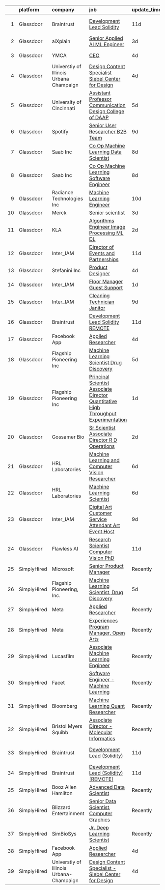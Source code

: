 

|    | platform    | company                                 | job                                                                                                                                                                                                                                                                                                                                                         | update_time   | location           |
|---:|:------------|:----------------------------------------|:------------------------------------------------------------------------------------------------------------------------------------------------------------------------------------------------------------------------------------------------------------------------------------------------------------------------------------------------------------|:--------------|:-------------------|
|  1 | Glassdoor   | Braintrust                              | [Development Lead  Solidity ](https://www.glassdoor.com/partner/jobListing.htm?pos=102&ao=1136043&s=58&guid=00000183977d751e97602f3e15878816&src=GD_JOB_AD&t=SR&vt=w&cs=1_f9b6017a&cb=1664693925499&jobListingId=1008152444208&jrtk=3-0-1gebnqta9jigh801-1gebnqtari9in800-f0d0dd9061a48500-)                                                                | 11d           | San Francisco, CA  |
|  2 | Glassdoor   | aiXplain                                | [Senior Applied AI ML Engineer](https://www.glassdoor.com/partner/jobListing.htm?pos=123&ao=1136043&s=58&guid=00000183977d751e97602f3e15878816&src=GD_JOB_AD&t=SR&vt=w&ea=1&cs=1_51eb2f27&cb=1664693925502&jobListingId=1008168388447&jrtk=3-0-1gebnqta9jigh801-1gebnqtari9in800-64c457933197e1bc-)                                                         | 3d            | Remote             |
|  3 | Glassdoor   | YMCA                                    | [CEO](https://www.glassdoor.com/partner/jobListing.htm?pos=121&ao=1136043&s=58&guid=00000183977d751e97602f3e15878816&src=GD_JOB_AD&t=SR&vt=w&cs=1_877ca0a9&cb=1664693925502&jobListingId=1008166323653&jrtk=3-0-1gebnqta9jigh801-1gebnqtari9in800-ceb585c59f24cfa9-)                                                                                        | 4d            | Claryville, NY     |
|  4 | Glassdoor   | Universtiy of Illinois Urbana Champaign | [Design Content Specialist   Siebel Center for Design](https://www.glassdoor.com/partner/jobListing.htm?pos=117&ao=1136043&s=58&guid=00000183977d751e97602f3e15878816&src=GD_JOB_AD&t=SR&vt=w&cs=1_3e2871c8&cb=1664693925501&jobListingId=1008165316090&jrtk=3-0-1gebnqta9jigh801-1gebnqtari9in800-7832ef694c534d04-)                                       | 4d            | Urbana, IL         |
|  5 | Glassdoor   | University of Cincinnati                | [Assistant Professor  Communication Design  College of DAAP](https://www.glassdoor.com/partner/jobListing.htm?pos=120&ao=1136043&s=58&guid=00000183977d751e97602f3e15878816&src=GD_JOB_AD&t=SR&vt=w&cs=1_799373b0&cb=1664693925501&jobListingId=1008163379498&jrtk=3-0-1gebnqta9jigh801-1gebnqtari9in800-7b7b98756284ec27-)                                 | 5d            | Cincinnati, OH     |
|  6 | Glassdoor   | Spotify                                 | [Senior User Researcher  B2B Team](https://www.glassdoor.com/partner/jobListing.htm?pos=110&ao=1136043&s=58&guid=00000183977d751e97602f3e15878816&src=GD_JOB_AD&t=SR&vt=w&cs=1_83d6f5da&cb=1664693925500&jobListingId=1008156696008&jrtk=3-0-1gebnqta9jigh801-1gebnqtari9in800-e4fc1c9976fb5d46-)                                                           | 9d            | Remote             |
|  7 | Glassdoor   | Saab Inc                                | [Co Op  Machine Learning Data Scientist  ](https://www.glassdoor.com/partner/jobListing.htm?pos=122&ao=1136043&s=58&guid=00000183977d751e97602f3e15878816&src=GD_JOB_AD&t=SR&vt=w&cs=1_3ecad1ca&cb=1664693925502&jobListingId=1008158906710&jrtk=3-0-1gebnqta9jigh801-1gebnqtari9in800-27320908d5b7b442-)                                                   | 8d            | Remote             |
|  8 | Glassdoor   | Saab Inc                                | [Co Op  Machine Learning Software Engineer  ](https://www.glassdoor.com/partner/jobListing.htm?pos=116&ao=1136043&s=58&guid=00000183977d751e97602f3e15878816&src=GD_JOB_AD&t=SR&vt=w&cs=1_18fb6cbd&cb=1664693925501&jobListingId=1008158907210&jrtk=3-0-1gebnqta9jigh801-1gebnqtari9in800-234ba0b8cc64a37c-)                                                | 8d            | Remote             |
|  9 | Glassdoor   | Radiance Technologies Inc               | [Machine Learning Engineer](https://www.glassdoor.com/partner/jobListing.htm?pos=118&ao=1136043&s=58&guid=00000183977d751e97602f3e15878816&src=GD_JOB_AD&t=SR&vt=w&ea=1&cs=1_69bb4073&cb=1664693925501&jobListingId=1008155141417&jrtk=3-0-1gebnqta9jigh801-1gebnqtari9in800-85b467fc819b1285-)                                                             | 10d           | Beavercreek, OH    |
| 10 | Glassdoor   | Merck                                   | [Senior scientist](https://www.glassdoor.com/partner/jobListing.htm?pos=115&ao=1136043&s=58&guid=00000183977d751e97602f3e15878816&src=GD_JOB_AD&t=SR&vt=w&cs=1_d509c48f&cb=1664693925501&jobListingId=1008169278099&jrtk=3-0-1gebnqta9jigh801-1gebnqtari9in800-1734c1bab595f58a-)                                                                           | 3d            | Boston, MA         |
| 11 | Glassdoor   | KLA                                     | [Algorithms Engineer   Image Processing   ML DL  ](https://www.glassdoor.com/partner/jobListing.htm?pos=114&ao=1136043&s=58&guid=00000183977d751e97602f3e15878816&src=GD_JOB_AD&t=SR&vt=w&cs=1_9c6ed951&cb=1664693925501&jobListingId=1008171541246&jrtk=3-0-1gebnqta9jigh801-1gebnqtari9in800-62308c64b199b0c3-)                                           | 2d            | Ann Arbor, MI      |
| 12 | Glassdoor   | Inter_IAM                               | [Director of Events and Partnerships](https://www.glassdoor.com/partner/jobListing.htm?pos=108&ao=1136043&s=58&guid=00000183977d751e97602f3e15878816&src=GD_JOB_AD&t=SR&vt=w&ea=1&cs=1_e6803a53&cb=1664693925500&jobListingId=1008150519063&jrtk=3-0-1gebnqta9jigh801-1gebnqtari9in800-705fcb3a3a47fd0a-)                                                   | 11d           | Manhattan          |
| 13 | Glassdoor   | Stefanini  Inc                          | [Product Designer](https://www.glassdoor.com/partner/jobListing.htm?pos=113&ao=1136043&s=58&guid=00000183977d751e97602f3e15878816&src=GD_JOB_AD&t=SR&vt=w&ea=1&cs=1_6f4b61a9&cb=1664693925500&jobListingId=1008166585383&jrtk=3-0-1gebnqta9jigh801-1gebnqtari9in800-ea6be0aa00185b4c-)                                                                      | 4d            | Dearborn, MI       |
| 14 | Glassdoor   | Inter_IAM                               | [Floor Manager   Guest Support](https://www.glassdoor.com/partner/jobListing.htm?pos=107&ao=1136043&s=58&guid=00000183977d751e97602f3e15878816&src=GD_JOB_AD&t=SR&vt=w&ea=1&cs=1_f01ae7da&cb=1664693925500&jobListingId=1008173048006&jrtk=3-0-1gebnqta9jigh801-1gebnqtari9in800-6baa922eff9a97fd-)                                                         | 1d            | Manhattan          |
| 15 | Glassdoor   | Inter_IAM                               | [Cleaning Technician   Janitor](https://www.glassdoor.com/partner/jobListing.htm?pos=109&ao=1136043&s=58&guid=00000183977d751e97602f3e15878816&src=GD_JOB_AD&t=SR&vt=w&ea=1&cs=1_fc4bfd86&cb=1664693925500&jobListingId=1008156950790&jrtk=3-0-1gebnqta9jigh801-1gebnqtari9in800-56ff69230273e933-)                                                         | 9d            | New York, NY       |
| 16 | Glassdoor   | Braintrust                              | [Development Lead  Solidity   REMOTE ](https://www.glassdoor.com/partner/jobListing.htm?pos=105&ao=1136043&s=58&guid=00000183977d751e97602f3e15878816&src=GD_JOB_AD&t=SR&vt=w&cs=1_cb196482&cb=1664693925500&jobListingId=1008151814083&jrtk=3-0-1gebnqta9jigh801-1gebnqtari9in800-39bc50ac480fc1f2-)                                                       | 11d           | San Francisco, CA  |
| 17 | Glassdoor   | Facebook App                            | [Applied Researcher](https://www.glassdoor.com/partner/jobListing.htm?pos=101&ao=1136043&s=58&guid=00000183977d751e97602f3e15878816&src=GD_JOB_AD&t=SR&vt=w&cs=1_47796eb0&cb=1664693925499&jobListingId=1008165576017&jrtk=3-0-1gebnqta9jigh801-1gebnqtari9in800-9692439ab5019ecc-)                                                                         | 4d            | Remote             |
| 18 | Glassdoor   | Flagship Pioneering  Inc                | [Machine Learning Scientist  Drug Discovery](https://www.glassdoor.com/partner/jobListing.htm?pos=106&ao=1136043&s=58&guid=00000183977d751e97602f3e15878816&src=GD_JOB_AD&t=SR&vt=w&cs=1_e18dab7a&cb=1664693925500&jobListingId=1008163388068&jrtk=3-0-1gebnqta9jigh801-1gebnqtari9in800-336c29cecb77e58b-)                                                 | 5d            | Cambridge, MA      |
| 19 | Glassdoor   | Flagship Pioneering  Inc                | [Principal Scientist Associate Director   Quantitative High Throughput Experimentation](https://www.glassdoor.com/partner/jobListing.htm?pos=119&ao=1136043&s=58&guid=00000183977d751e97602f3e15878816&src=GD_JOB_AD&t=SR&vt=w&ea=1&cs=1_7e692d36&cb=1664693925501&jobListingId=1008173705979&jrtk=3-0-1gebnqta9jigh801-1gebnqtari9in800-3a9fbb8898292c24-) | 1d            | Boston, MA         |
| 20 | Glassdoor   | Gossamer Bio                            | [Sr  Scientist Associate Director  R D Operations](https://www.glassdoor.com/partner/jobListing.htm?pos=112&ao=1136043&s=58&guid=00000183977d751e97602f3e15878816&src=GD_JOB_AD&t=SR&vt=w&cs=1_9aa8a8e4&cb=1664693925500&jobListingId=1008171431367&jrtk=3-0-1gebnqta9jigh801-1gebnqtari9in800-a0a720d8321d2b4d-)                                           | 2d            | San Diego, CA      |
| 21 | Glassdoor   | HRL Laboratories                        | [Machine Learning and Computer Vision Researcher](https://www.glassdoor.com/partner/jobListing.htm?pos=103&ao=1136043&s=58&guid=00000183977d751e97602f3e15878816&src=GD_JOB_AD&t=SR&vt=w&ea=1&cs=1_5674c771&cb=1664693925499&jobListingId=1008160664418&jrtk=3-0-1gebnqta9jigh801-1gebnqtari9in800-b1c74ed6af240443-)                                       | 6d            | Lost Hills, CA     |
| 22 | Glassdoor   | HRL Laboratories                        | [Machine Learning Scientist](https://www.glassdoor.com/partner/jobListing.htm?pos=111&ao=1136043&s=58&guid=00000183977d751e97602f3e15878816&src=GD_JOB_AD&t=SR&vt=w&ea=1&cs=1_5c85de57&cb=1664693925500&jobListingId=1008160664533&jrtk=3-0-1gebnqta9jigh801-1gebnqtari9in800-7e48724bcdf659b5-)                                                            | 6d            | Lost Hills, CA     |
| 23 | Glassdoor   | Inter_IAM                               | [Digital Art Customer Service Attendant   Art Event Host](https://www.glassdoor.com/partner/jobListing.htm?pos=104&ao=1136043&s=58&guid=00000183977d751e97602f3e15878816&src=GD_JOB_AD&t=SR&vt=w&ea=1&cs=1_f2b74d8a&cb=1664693925499&jobListingId=1008155713058&jrtk=3-0-1gebnqta9jigh801-1gebnqtari9in800-d2065aeaa8e424f8-)                               | 9d            | New York, NY       |
| 24 | Glassdoor   | Flawless AI                             | [Research Scientist   Computer Vision  PhD](https://www.glassdoor.com/partner/jobListing.htm?pos=124&ao=1136043&s=58&guid=00000183977d751e97602f3e15878816&src=GD_JOB_AD&t=SR&vt=w&ea=1&cs=1_9de1f55b&cb=1664693925502&jobListingId=1008152728609&jrtk=3-0-1gebnqta9jigh801-1gebnqtari9in800-cf841dba614715ca-)                                             | 11d           | Los Angeles, CA    |
| 25 | SimplyHired | Microsoft                               | [Senior Product Manager](https://www.simplyhired.com/job/IrLfgOVjJmLter7vnRDhaUYk4lLpGCabV1TX8LzceJAFXlI-g7k_6g?q=generative+art)                                                                                                                                                                                                                           | Recently      | Bellevue, WA       |
| 26 | SimplyHired | Flagship Pioneering, Inc.               | [Machine Learning Scientist, Drug Discovery](https://www.simplyhired.com/job/iqT_WNudFIvUUctoH5xSMZleJeBYjPGbNBq5np_jrDB7HQdihjhLMA?q=generative+art)                                                                                                                                                                                                       | 5d            | Cambridge, MA      |
| 27 | SimplyHired | Meta                                    | [Applied Researcher](https://www.simplyhired.com/job/fEBHx_bjfzf6rqxoWa9Eh11hoEsdDdSVUwYrW_2Zc2pgk64DnV_Bvw?q=generative+art)                                                                                                                                                                                                                               | Recently      | Remote             |
| 28 | SimplyHired | Meta                                    | [Experiences Program Manager, Open Arts](https://www.simplyhired.com/job/39LFdVDZkOVzjzuKxDh39-uXR6pKfcGOkABaQ3gkkuENYK4d0Gs1Og?q=generative+art)                                                                                                                                                                                                           | Recently      | Menlo Park, CA     |
| 29 | SimplyHired | Lucasfilm                               | [Associate Machine Learning Engineer](https://www.simplyhired.com/job/NHCbzWRQ1XQtyychoSUQiroJNEZKRqDcszy7P2TGP2ughvn0n-RGgA?q=generative+art)                                                                                                                                                                                                              | Recently      | San Francisco, CA  |
| 30 | SimplyHired | Facet                                   | [Software Engineer - Machine Learning](https://www.simplyhired.com/job/rRl7LpYqGiIowLAwzbrNzMgXtXTFbKgtp-z9fo66PKEqX4Q6nYlO_w?q=generative+art)                                                                                                                                                                                                             | Recently      | San Francisco, CA  |
| 31 | SimplyHired | Bloomberg                               | [Machine Learning Quant Researcher](https://www.simplyhired.com/job/VPoBWZeqtsL_I-8lUeUVH-XyL3kFT6mMxT20wo9--CNiv9Uav37p5Q?q=generative+art)                                                                                                                                                                                                                | Recently      | New York, NY       |
| 32 | SimplyHired | Bristol Myers Squibb                    | [Associate Director - Molecular Informatics](https://www.simplyhired.com/job/6LUET-00J9FC82jcNozqbzcnMlTzIUjvX0PgAVt3914OdorFX8oQvA?q=generative+art)                                                                                                                                                                                                       | Recently      | Cambridge, MA      |
| 33 | SimplyHired | Braintrust                              | [Development Lead (Solidity)](https://www.simplyhired.com/job/fbvQMOEt9tZwTsMI26BryTe_lXzUc0Aip_ovT3uO4CHthARKvKJfrw?q=generative+art)                                                                                                                                                                                                                      | 11d           | San Francisco, CA  |
| 34 | SimplyHired | Braintrust                              | [Development Lead (Solidity) [REMOTE]](https://www.simplyhired.com/job/sCM5rV5ogHF6mOBkNqv0XXxTNd8BS1_OxpSbpFIvM2UOBbe3tGya_w?q=generative+art)                                                                                                                                                                                                             | 11d           | San Francisco, CA  |
| 35 | SimplyHired | Booz Allen Hamilton                     | [Advanced Data Scientist](https://www.simplyhired.com/job/6wXBavYp-PplJ28NFIYglO8-7dTuHiYQb0uwyejmBZfeSdLek03YvQ?q=generative+art)                                                                                                                                                                                                                          | Recently      | Adelphi, MD        |
| 36 | SimplyHired | Blizzard Entertainment                  | [Senior Data Scientist, Computer Graphics](https://www.simplyhired.com/job/FiskW-Gz-FCAVeSnphMRdyWJsI2KrVP0qig6JTACI2hq1lHJkEOfoA?q=generative+art)                                                                                                                                                                                                         | Recently      | Irvine, CA         |
| 37 | SimplyHired | SimBioSys                               | [Jr. Deep Learning Scientist](https://www.simplyhired.com/job/QLKBeB213mb3gEI9hwxK3u6dwygDRzLsU5l729hCydJRHwl7Zh9bqA?q=generative+art)                                                                                                                                                                                                                      | Recently      | Chicago, IL        |
| 38 | SimplyHired | Facebook App                            | [Applied Researcher](https://www.simplyhired.com/job/ZIr-RAVlE9U6LJYJ1ZSbD3L_Jb_VWkVSmXglly0zAyG6gHJF50mChw?q=generative+art)                                                                                                                                                                                                                               | 4d            | Remote +1 location |
| 39 | SimplyHired | Universtiy of Illinois Urbana-Champaign | [Design Content Specialist - Siebel Center for Design](https://www.simplyhired.com/job/twVmikJUb1ghDUTSQQ03tMNZ3glOBC8j4HQHE_WOdxiI2WhCPd0MJg?q=generative+art)                                                                                                                                                                                             | 4d            | Urbana, IL         |